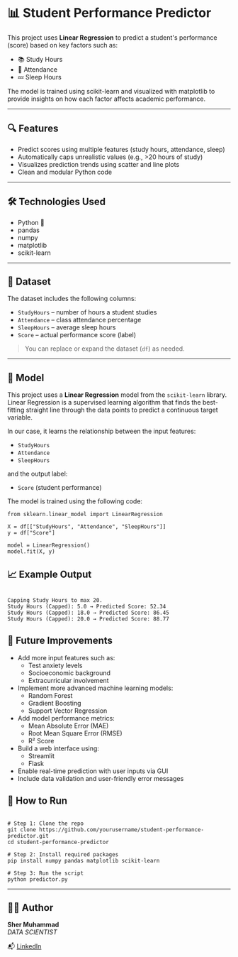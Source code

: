 # 📊 Student Performance Predictor

This project uses **Linear Regression** to predict a student's performance (score) based on key factors such as:

- 📚 Study Hours  
- 🏫 Attendance  
- 💤 Sleep Hours  

The model is trained using scikit-learn and visualized with matplotlib to provide insights on how each factor affects academic performance.

---

## 🔍 Features

- Predict scores using multiple features (study hours, attendance, sleep)  
- Automatically caps unrealistic values (e.g., >20 hours of study)  
- Visualizes prediction trends using scatter and line plots  
- Clean and modular Python code  

---

## 🛠 Technologies Used

- Python 🐍  
- pandas  
- numpy  
- matplotlib  
- scikit-learn  

---

## 📁 Dataset

The dataset includes the following columns:

- `StudyHours` – number of hours a student studies  
- `Attendance` – class attendance percentage  
- `SleepHours` – average sleep hours  
- `Score` – actual performance score (label)  

> You can replace or expand the dataset (`df`) as needed.

---
## 🤖 Model

This project uses a **Linear Regression** model from the `scikit-learn` library. Linear Regression is a supervised learning algorithm that finds the best-fitting straight line through the data points to predict a continuous target variable.

In our case, it learns the relationship between the input features:

- `StudyHours`
- `Attendance`
- `SleepHours`

and the output label:

- `Score` (student performance)

The model is trained using the following code:

<pre><code>from sklearn.linear_model import LinearRegression

X = df[["StudyHours", "Attendance", "SleepHours"]]
y = df["Score"]

model = LinearRegression()
model.fit(X, y)
</code></pre>



## 📈 Example Output

<pre><code>
Capping Study Hours to max 20.
Study Hours (Capped): 5.0 → Predicted Score: 52.34
Study Hours (Capped): 18.0 → Predicted Score: 86.45
Study Hours (Capped): 20.0 → Predicted Score: 88.77
</code></pre>

## 🧠 Future Improvements

- Add more input features such as:
  - Test anxiety levels
  - Socioeconomic background
  - Extracurricular involvement
- Implement more advanced machine learning models:
  - Random Forest
  - Gradient Boosting
  - Support Vector Regression
- Add model performance metrics:
  - Mean Absolute Error (MAE)
  - Root Mean Square Error (RMSE)
  - R² Score
- Build a web interface using:
  - Streamlit
  - Flask
- Enable real-time prediction with user inputs via GUI
- Include data validation and user-friendly error messages


## 🚀 How to Run

<pre><code>
# Step 1: Clone the repo
git clone https://github.com/yourusername/student-performance-predictor.git
cd student-performance-predictor

# Step 2: Install required packages
pip install numpy pandas matplotlib scikit-learn

# Step 3: Run the script
python predictor.py
</code></pre>

--- 

## 🙋‍♂️ Author

**Sher Muhammad**  
*DATA SCIENTIST*  

📬 [LinkedIn](https://www.linkedin.com/in/sher-muhammad-jessar/)  

